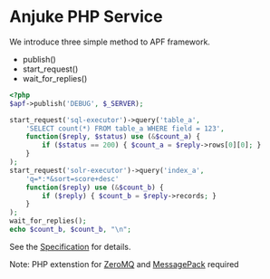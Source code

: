 Anjuke PHP Service
==================

We introduce three simple method to APF framework.

- publish()
- start_request()
- wait_for_replies()

```php
<?php
$apf->publish('DEBUG', $_SERVER);

start_request('sql-executor')->query('table_a',
    'SELECT count(*) FROM table_a WHERE field = 123',
    function($reply, $status) use (&$count_a) {
        if ($status == 200) { $count_a = $reply->rows[0][0]; }
    }
);
start_request('solr-executor')->query('index_a',
    'q=*:*&sort=score+desc'
    function($reply) use (&$count_b) {
        if ($reply) { $count_b = $reply->records; }
    }
);
wait_for_replies();
echo $count_b, $count_b, "\n";
```

See the [Specification][spec] for details.

Note: PHP extenstion for [ZeroMQ][zeromq] and [MessagePack][msgpack] required

[spec]: https://github.com/anjuke/aps/blob/master/doc/aps-spec.markdown
[zeromq]: http://www.zeromq.org/
[msgpack]: http://msgpack.org/
